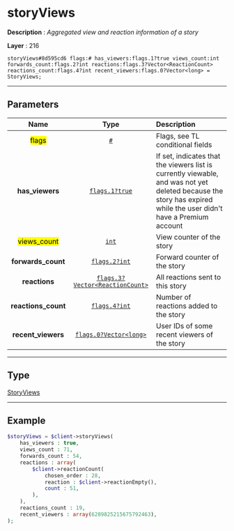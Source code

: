 # storyViews

**Description** : *Aggregated view and reaction information of a story*

**Layer** : 216

```tl
storyViews#8d595cd6 flags:# has_viewers:flags.1?true views_count:int forwards_count:flags.2?int reactions:flags.3?Vector<ReactionCount> reactions_count:flags.4?int recent_viewers:flags.0?Vector<long> = StoryViews;
```

---

## Parameters

| Name | Type | Description |
| :---: | :---: | :--- |
| <mark>flags</mark> | [`#`](type/#) | Flags, see TL conditional fields |
| **has_viewers** | [`flags.1?true`](type/true) | If set, indicates that the viewers list is currently viewable, and was not yet deleted because the story has expired while the user didn't have a Premium account |
| <mark>views_count</mark> | [`int`](type/int) | View counter of the story |
| **forwards_count** | [`flags.2?int`](type/int) | Forward counter of the story |
| **reactions** | [`flags.3?Vector<ReactionCount>`](type/ReactionCount) | All reactions sent to this story |
| **reactions_count** | [`flags.4?int`](type/int) | Number of reactions added to the story |
| **recent_viewers** | [`flags.0?Vector<long>`](type/long) | User IDs of some recent viewers of the story |

---

## Type

[StoryViews](type/StoryViews)

---

## Example

```php
$storyViews = $client->storyViews(
	has_viewers : true,
	views_count : 71,
	forwards_count : 54,
	reactions : array(
		$client->reactionCount(
			chosen_order : 28,
			reaction : $client->reactionEmpty(),
			count : 51,
		),
	),
	reactions_count : 19,
	recent_viewers : array(6289825215675792463),
);
```